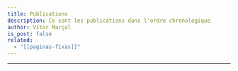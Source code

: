 ```yaml
---
title: Publications
description: Ce sont les publications dans l'ordre chronologique
author: Vítor Marçal
is_post: false
related:
  - "[[paginas-fixas]]"
---
```


----
